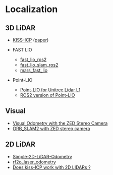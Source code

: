 # Localization

## 3D LiDAR

* [KISS-ICP](https://github.com/TransMisiones-Centauro/kiss-icp) ([paper](https://ieeexplore.ieee.org/document/10015694))

* FAST LIO
  * [fast_lio_ros2](https://github.com/TransMisiones-Centauro/FAST_LIO_ROS2/pkgs/container/fast_lio_ros2)
  * [fast_lio_slam_ros2](https://github.com/TransMisiones-Centauro/FAST_LIO_SLAM_ros2/pkgs/container/fast_lio_slam_ros2)
  * [mars_fast_lio](https://github.com/TransMisiones-Centauro/hku-mars_FAST_LIO/pkgs/container/hku-mars_fast_lio)

* Point-LIO
  * [Point-LIO for Unitree Lidar L1](https://github.com/TransMisiones-Centauro/point_lio_unilidar)
  * [ROS2 version of Point-LIO](https://github.com/TransMisiones-Centauro/Point-LIO/tree/ros2)

## Visual

* [Visual Odometry with the ZED Stereo Camera](https://kapernikov.com/visual-odometry-with-the-zed-stereo-camera/)
* [ORB_SLAM2 with ZED stereo camera](https://github.com/Pooja71/Visual-SLAM-using-Stereo-Camera-for-Autonomous-Vehicles)

## 2D LiDAR

* [Simple-2D-LiDAR-Odometry](https://github.com/TransMisiones-Centauro/Simple-2D-LiDAR-Odometry)
* [rf2o_laser_odometry](https://github.com/TransMisiones-Centauro/rf2o_laser_odometry)
* [Does kiss-ICP work with 2D LIDARs ?](https://github.com/PRBonn/kiss-icp/issues/37)
